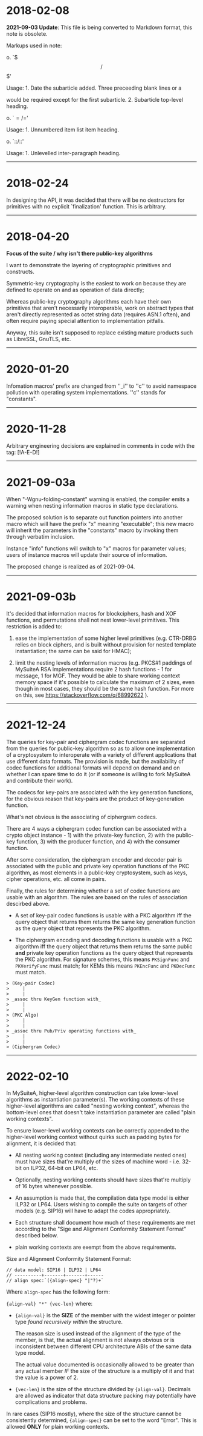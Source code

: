 2018-02-08
==========

**2021-09-03 Update**: 
This file is being converted to Markdown format, this note is obsolete.

Markups used in note:

o. `$$$/$$$'

Usage: 1. Date the subarticle added. Three preceeding blank lines or a
          <form feed> would be required except for the first subarticle. 
       2. Subarticle top-level heading.

o. `$=/=$'

Usage: 1. Unnumbered item list item heading.

o. `::/::'

Usage: 1. Unlevelled inter-paragraph heading. 

---


2018-02-24
==========

In designing the API, it was decided that there will be no destructors for
primitives with no explicit `finalization' function. This is arbitrary.

---


2018-04-20
==========

**Focus of the suite / why isn't there public-key algorithms**

I want to demonstrate the layering of cryptographic primitives and constructs.

Symmetric-key cryptography is the easiest to work on because they are defined
to operate on and as operation of data directly;

Whereas public-key cryptography algorithms each have their own primitives that
aren't necessarily interoperable, work on abstract types that aren't directly
represented as octet string data (requires ASN.1 often), and often require
paying special attention to implementation pitfalls.

Anyway, this suite isn't supposed to replace existing mature products such as
LibreSSL, GnuTLS, etc. 

---


2020-01-20
==========

Infomation macros' prefix are changed from ''_i'' to ''c'' to avoid namespace
pollution with operating system implementations. ''c'' stands for "constants". 

---


2020-11-28
==========

Arbitrary engineering decisions are explained in comments in code
with the tag: [!A-E-D!]

---


2021-09-03a
===========

When "-Wgnu-folding-constant" warning is enabled, the compiler emits a warning
when nesting information macros in static type declarations. 

The proposed solution is to separate out function pointers into another macro
which will have the prefix "x" meaning "executable"; this new macro will
inherit the parameters in the "constants" macro by invoking them through
verbatim inclusion.

Instance "info" functions will switch to "x" macros for parameter values; 
users of instance macros will update their source of information.

The proposed change is realized as of 2021-09-04.

---


2021-09-03b
===========

It's decided that information macros for blockciphers, hash and XOF functions, 
and permutations shall not nest lower-level primitives. This restriction is 
added to:

1. ease the implementation of some higher level primitives (e.g. CTR-DRBG
   relies on block ciphers, and is built without provision for nested
   template instantiation; the same can be said for HMAC);

2. limit the nesting levels of information macros (e.g. PKCS#1 paddings of
   MySuiteA RSA implementations require 2 hash functions - 1 for message,
   1 for MGF. They would be able to share working context memory space if
   it's possible to calculate the maximum of 2 sizes, even though in most
   cases, they should be the same hash function. For more on this, see
   https://stackoverflow.com/q/68992622 ).

---


2021-12-24
==========

The queries for key-pair and ciphergram codec functions are separated from 
the queries for public-key algorithm so as to allow one implementation of a 
cryptosystem to interoperate with a variety of different applications that
use different data formats. The provision is made, but the availability of
codec functions for additional formats will depend on demand and on whether
I can spare time to do it (or if someone is willing to fork MySuiteA and
contribute their work).

The codecs for key-pairs are associated with the key generation functions,
for the obvious reason that key-pairs are the product of key-generation 
function.

What's not obvious is the associating of ciphergram codecs. 

There are 4 ways a ciphergram codec function can be associated with a
crypto object instance - 1) with the private-key function, 2) with the 
public-key function, 3) with the producer function, and 4) with the consumer
function. 

After some consideration, the ciphergram encoder and decoder pair is associated
with the public and private key operation functions of the PKC algorithm, as
most elements in a public-key cryptosystem, such as keys, cipher operations,
etc. all come in pairs.

Finally, the rules for determining whether a set of codec functions are 
usable with an algorithm. The rules are based on the rules of association 
descirbed above.

- A set of key-pair codec functions is usable with a PKC algorithm iff
  the query object that returns them returns the same key generation function
  as the query object that represents the PKC algorithm.

- The ciphergram encoding and decoding functions is usable with a PKC algorithm
  iff the query object that returns them returns the same public **and**
  private key operation functions as the query object that represents the PKC
  algorithm. For signature schemes, this means `PKSignFunc` and `PKVerifyFunc`
  must match; for KEMs this means `PKEncFunc` and `PKDecFunc` must match.

```
> (Key-pair Codec)
>     |
>     |
> _assoc thru KeyGen function with_
>     |
>     |
> (PKC Algo)
>     |
>     |
> _assoc thru Pub/Priv operating functions with_
>     |
>     |
> (Ciphergram Codec)
```

---


2022-02-10
==========

In MySuiteA, higher-level algorithm construction can take lower-level 
algorithms as instantiation parameter(s). The working contexts of these 
higher-level algorithms are called "nesting working context", whereas the
bottom-level ones that doesn't take instantiation parameter are called
"plain working contexts".

To ensure lower-level working contexts can be correctly appended to the 
higher-level working context without quirks such as padding bytes for alignment,
it is decided that:

- All nesting working context (including any intermediate nested ones)
  must have sizes that're multiply of the sizes of machine word - i.e.
  32-bit on ILP32, 64-bit on LP64, etc.

- Optionally, nesting working contexts should have sizes that're multiply 
  of 16 bytes whenever possible.

- An assumption is made that, the compilation data type model is either 
  ILP32 or LP64. Users wishing to compile the suite on targets of other models
  (e.g. SIP16) will have to adapt the codes appropriately.

- Each structure shall document how much of these requirements are met 
  according to the "Sige and Alignment Conformity Statement Format" 
  described below.

- plain working contexts are exempt from the above requirements.

Size and Alignment Conformity Statement Format:

```
// data model: SIP16 | ILP32 | LP64
// ----------+-------+-------+------
// align spec:`({align-spec} "|"?)+`
```

Where `align-spec` has the following form:

`{align-val} "*" {vec-len}` where:

- `{align-val}` is the **SIZE** of the member with the widest integer or pointer
  type _found recursively within_ the structure. 
  
  The reason size is used instead of the alignment of the type of the member, 
  is that, the actual alignment is not always obvious or is inconsistent 
  between different CPU architecture ABIs of the same data type model.
  
  The actual value documented is occasionally allowed to be greater than any
  actual member _IF_ the size of the structure is a multiply of it and that
  the value is a power of 2.

- `{vec-len}` is the size of the structure divided by `{align-val}`. Decimals
  are allowed as indicator that data structure packing may potentially have
  complications and problems.

In rare cases (SIP16 mostly), where the size of the structure cannot be
consistently determined, `{align-spec}` can be set to the word "Error".
This is allowed **ONLY** for plain working contexts.
